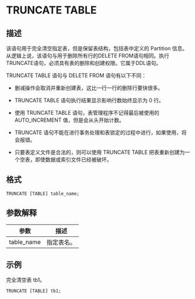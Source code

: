 TRUNCATE TABLE 
===================================



描述 
-----------

该语句用于完全清空指定表，但是保留表结构，包括表中定义的 Partition 信息。从逻辑上说，该语句与用于删除所有行的DELETE FROM语句相同。执行TRUNCATE语句，必须具有表的删除和创建权限。它属于DDL语句。

TRUNCATE TABLE 语句与 DELETE FROM 语句有以下不同：

* 删减操作会取消并重新创建表，这比一行一行的删除行要快很多。

* TRUNCATE TABLE 语句执行结果显示影响行数始终显示为 0 行。

* 使用 TRUNCATE TABLE 语句，表管理程序不记得最后被使用的 AUTO_INCREMENT 值，但是会从头开始计数。

* TRUNCATE 语句不能在进行事务处理和表锁定的过程中进行，如果使用，将会报错。

* 只要表定义文件是合法的，则可以使用 TRUNCATE TABLE 把表重新创建为一个空表，即使数据或索引文件已经被破坏。




格式 
-----------

    TRUNCATE [TABLE] table_name;



参数解释 
-------------



|   **参数**   | **描述** |
|------------|--------|
| table_name | 指定表名。  |



示例 
-----------

完全清空表 tb1。

    TRUNCATE [TABLE] tb1;


